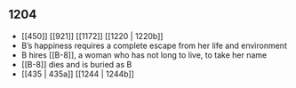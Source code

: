 ## 1204
- [[450]] [[921]] [[1172]] [[1220 | 1220b]] 
- B’s happiness requires a complete escape from her life and environment
- B hires [[B-8]], a woman who has not long to live, to take her name
- [[B-8]] dies and is buried as B
- [[435 | 435a]] [[1244 | 1244b]] 

